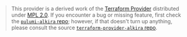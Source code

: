 > This provider is a derived work of the [Terraform Provider](https://github.com/terraform-providers/terraform-provider-alkira)
> distributed under [MPL 2.0](https://www.mozilla.org/en-US/MPL/2.0/). If you encounter a bug or missing feature,
> first check the [`pulumi-alkira` repo](/issues); however, if that doesn't turn up anything,
> please consult the source [`terraform-provider-alkira` repo](https://github.com/terraform-providers/terraform-provider-alkira/issues).
